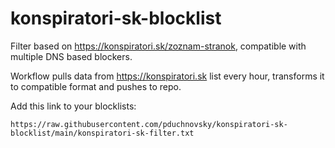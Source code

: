 # konspiratori-sk-blocklist

Filter based on https://konspiratori.sk/zoznam-stranok, compatible with multiple DNS based blockers.

Workflow pulls data from https://konspiratori.sk list every hour, transforms it to compatible format and pushes to repo.

Add this link to your blocklists:
```
https://raw.githubusercontent.com/pduchnovsky/konspiratori-sk-blocklist/main/konspiratori-sk-filter.txt
```
